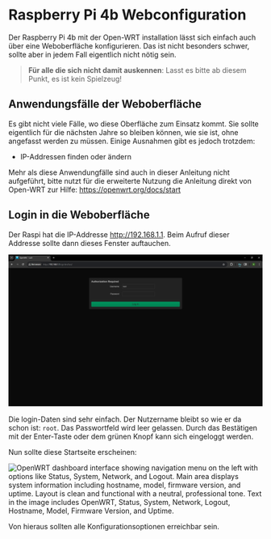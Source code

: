 # Raspberry Pi 4b Webconfiguration

Der Raspberry Pi 4b mit der Open-WRT installation lässt sich einfach auch über eine Weboberfläche konfigurieren. Das ist nicht besonders schwer, sollte aber in jedem Fall eigentlich nicht nötig sein.

> **Für alle die sich nicht damit auskennen**: Lasst es bitte ab diesem Punkt, es ist kein Spielzeug!

## Anwendungsfälle der Weboberfläche

Es gibt nicht viele Fälle, wo diese Oberfläche zum Einsatz kommt. Sie sollte eigentlich für die nächsten Jahre so bleiben können, wie sie ist, ohne angefasst werden zu müssen. Einige Ausnahmen gibt es jedoch trotzdem:

- IP-Addressen finden oder ändern

Mehr als diese Anwendungfälle sind auch in dieser Anleitung nicht aufgeführt, bitte nutzt für die erweiterte Nutzung die Anleitung direkt von Open-WRT zur Hilfe: <https://openwrt.org/docs/start>

## Login in die Weboberfläche

Der Raspi hat die IP-Addresse <http://192.168.1.1>. Beim Aufruf dieser Addresse sollte dann dieses Fenster auftauchen.

![OpenWRT Login Bildschirm. Das Hauptfenster zeigt ein Login-Formular mit dem Titel OpenWRT und zwei Eingabefeldern für Benutzername und Passwort. Der Benutzername ist root und das Passwortfeld ist leer. Rechts unten befindet sich ein grüner Login-Knopf. Die Umgebung ist schlicht und funktional, ohne ablenkende Elemente. Die Stimmung ist neutral und sachlich. Text im Bild: OpenWRT, Benutzername, Passwort, root, Login.](/static/openwrt/openwrt-login.png)

Die login-Daten sind sehr einfach. Der Nutzername bleibt so wie er da schon ist: `root`. Das Passwortfeld wird leer gelassen. Durch das Bestätigen mit der Enter-Taste oder dem grünen Knopf kann sich eingeloggt werden.

Nun sollte diese Startseite erscheinen:

![OpenWRT dashboard interface showing navigation menu on the left with options like Status, System, Network, and Logout. Main area displays system information including hostname, model, firmware version, and uptime. Layout is clean and functional with a neutral, professional tone. Text in the image includes OpenWRT, Status, System, Network, Logout, Hostname, Model, Firmware Version, and Uptime.](/openwrt/openwrt-dashboard.png)

Von hieraus sollten alle Konfigurationsoptionen erreichbar sein.
